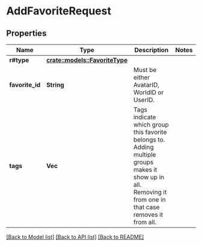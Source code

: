 # AddFavoriteRequest

## Properties

Name | Type | Description | Notes
------------ | ------------- | ------------- | -------------
**r#type** | [**crate::models::FavoriteType**](FavoriteType.md) |  | 
**favorite_id** | **String** | Must be either AvatarID, WorldID or UserID. | 
**tags** | **Vec<String>** | Tags indicate which group this favorite belongs to. Adding multiple groups makes it show up in all. Removing it from one in that case removes it from all. | 

[[Back to Model list]](../README.md#documentation-for-models) [[Back to API list]](../README.md#documentation-for-api-endpoints) [[Back to README]](../README.md)


